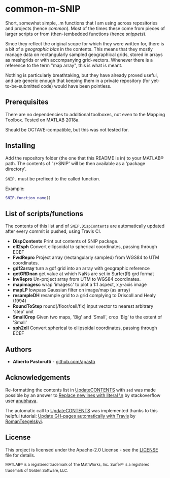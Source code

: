 <!--README.md is generated by UpdateCONTENTS.sh-->
<!--Changes to README.md will be lost.-->

# common-m-SNIP

Short, somewhat simple, .m functions that I am using across repositories and projects (hence *common*).
Most of the times these come from pieces of larger scripts or from (then-)embedded functions (hence *snippets*).

Since they reflect the original scope for which they were written for, there is a bit of a *geographic bias* in the contents.
This means that they mostly manage data on rectangularly sampled geographical grids, stored in arrays as meshgrids or with accompanying grid-vectors.
Whenever there is a reference to the term "map array", this is what is meant.

Nothing is particularly breathtaking, but they have already proved useful, and are generic enough that keeping them in a private repository (for yet-to-be-submitted code) would have been pointless.

## Prerequisites

There are no dependencies to additional toolboxes, not even to the Mapping Toolbox. Tested on MATLAB 2018a.

Should be OCTAVE-compatible, but this was not tested for.

## Installing

Add the repository folder (the one that this README is in) to your MATLAB® path.
The contents of './+SNIP' will be then available as a 'package directory'.

`SNIP.` must be prefixed to the called function.

Example:

```matlab
SNIP.function_name()
```

## List of scripts/functions

The contents of this list and of `SNIP.DispContents` are automatically updated after every commit is pushed, using Travis CI.

- **DispContents** Print out contents of SNIP package.
- **ell2sph** Convert ellipsoidal to spherical coordinates, passing through ECEF
- **FwdRepro** Project array (rectangularly sampled) from WGS84 to UTM coordinates.
- **gdf2array** turn a gdf grid into an array with geographic reference
- **getGRDnan** get value at which NaNs are set in Surfer(R) grd format
- **InvRepro** Un-project array from UTM to WGS84 coordinates.
- **mapimagesc** wrap 'imagesc' to plot a 1:1 aspect, x,y-axis image
- **mapLP** lowpass Gaussian filter on image/map (as array)
- **resampleDH** resample grid to a grid complying to Driscoll and Healy (1994)
- **RoundToStep** round(/floor/ceil/fix) input vector to nearest arbitrary 'step' unit
- **SmallCrop** Given two maps, 'Big' and 'Small', crop 'Big' to the extent of 'Small'
- **sph2ell** Convert spherical to ellipsoidal coordinates, passing through ECEF

## Authors

- **Alberto Pastorutti** - [github.com/apasto](https://github.com/apasto)

## Acknowledgements

Re-formatting the contents list in [UpdateCONTENTS](UpdateCONTENTS.sh) with `sed` was made possible by an answer to [Replace newlines with literal \n](https://stackoverflow.com/a/38672741/3146014) by stackoverflow user [anubhava](https://stackoverflow.com/users/548225/anubhava).

The automatic call to [UpdateCONTENTS](UpdateCONTENTS.sh) was implemented thanks to this helpful tutorial: [Update GH-pages automatically with Travis](https://romantsegelskyi.github.io/blog//2015/09/14/gh-pages-travis/) by [RomanTsegelskyi](https://github.com/RomanTsegelskyi).


## License

This project is licensed under the Apache-2.0 License - see the [LICENSE](LICENSE) file for details.

<sup>MATLAB® is a registered trademark of The MathWorks, Inc.</sup>
<sup>Surfer® is a registered trademark of Golden Software, LLC.</sup>